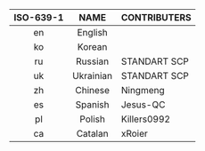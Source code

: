 | ISO-639-1 | NAME | CONTRIBUTERS |
|:--------:|:----:|:-------|
| en | English | |
| ko | Korean |  |
| ru | Russian | STANDART SCP |
| uk | Ukrainian | STANDART SCP |
| zh | Chinese | Ningmeng |
| es | Spanish | Jesus-QC |
| pl | Polish | Killers0992 |
| ca | Catalan | xRoier |